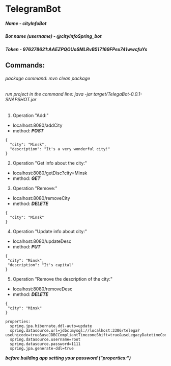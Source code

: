 # TelegramBot

  ##### Name - **cityInfoBot**
      
  ##### Bot name (username) - **@cityInfoSpring_bot** 
  
  ##### Token - **976278621:AAEZPQOUoSMLRvB517169FPex741wwcfuYs**
  
## Commands:
  
  ###### package command: _mvn clean package_
  ###### run project in the command line: _java -jar target/TelegaBot-0.0.1-SNAPSHOT.jar_
  
  1. Operation "Add:"	
   + localhost:8080/addCity
   + method: ***POST*** 
  ```
  {
    "city": "Minsk",
    "description": "It's a very wonderful city!"
  }
  ```
    
  2. Operation "Get info about the city:"
   + localhost:8080/getDisc?city=Minsk
   + method: ***GET***
     
  3. Operation "Remove:"
   + localhost:8080/removeCity
   + method: ***DELETE***
  ```
  {
    "city": "Minsk"
  }
  ``` 
  4. Operation "Update info about city:"
   + localhost:8080/updateDesc
   + method: ***PUT***
  ```
  {
   "city": "Minsk",
   "description": "It's capital"
  }
  ``` 
  5. Operation "Remove the description of the city:"
   + localhost:8080/removeDesc
   + method: ***DELETE***
  ```
  {
   "city": "Minsk"
  }
  ``` 
    
    properties:
      spring.jpa.hibernate.ddl-auto=update
      spring.datasource.url=jdbc:mysql://localhost:3306/telega?useUnicode=true&useJDBCCompliantTimezoneShift=true&useLegacyDatetimeCode=false&serverTimezone=UTC
      spring.datasource.username=root
      spring.datasource.password=1111 
      spring.jpa.generate-ddl=true
      
 ***before building app setting your password ("properties:")***
